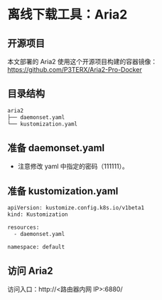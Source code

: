 # 离线下载工具：Aria2

## 开源项目

本文部署的 Aria2 使用这个开源项目构建的容器镜像：https://github.com/P3TERX/Aria2-Pro-Docker

## 目录结构

```txt
aria2
├── daemonset.yaml
└── kustomization.yaml
```

## 准备 daemonset.yaml

<FileBlock showLineNumbers title="daemonset.yaml" file="home-network/aria2.yaml" />

* 注意修改 yaml 中指定的密码（111111）。

## 准备 kustomization.yaml

```txt
apiVersion: kustomize.config.k8s.io/v1beta1
kind: Kustomization

resources:
  - daemonset.yaml

namespace: default
```

## 访问 Aria2

访问入口：http://<路由器内网 IP>:6880/
